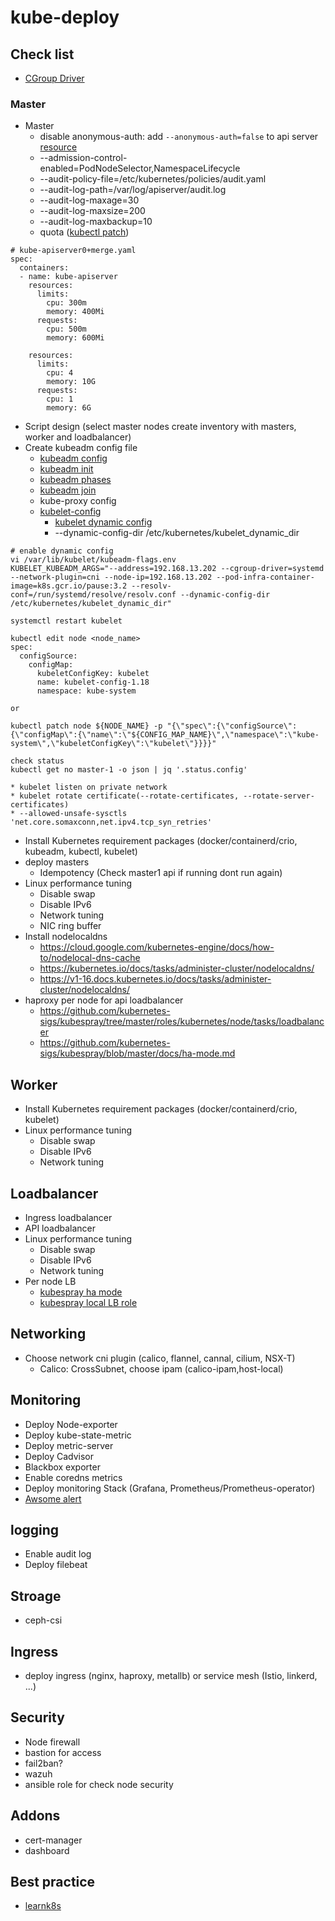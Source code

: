 # kube-deploy

## Check list
* [CGroup Driver](https://kubernetes.io/docs/tasks/administer-cluster/kubeadm/configure-cgroup-driver/)

### Master
* Master
  * disable anonymous-auth: add `--anonymous-auth=false` to api server [resource](https://kubernetes.io/docs/reference/access-authn-authz/rbac/#discovery-roles)
  * --admission-control-enabled=PodNodeSelector,NamespaceLifecycle
  * --audit-policy-file=/etc/kubernetes/policies/audit.yaml
  * --audit-log-path=/var/log/apiserver/audit.log
  * --audit-log-maxage=30
  * --audit-log-maxsize=200
  * --audit-log-maxbackup=10
  * quota ([kubectl patch](https://kubernetes.io/docs/tasks/manage-kubernetes-objects/update-api-object-kubectl-patch/))
```
# kube-apiserver0+merge.yaml
spec:
  containers:
  - name: kube-apiserver
    resources:
      limits:
        cpu: 300m
        memory: 400Mi
      requests:
        cpu: 500m
        memory: 600Mi
```

```
    resources:
      limits:
        cpu: 4
        memory: 10G
      requests:
        cpu: 1
        memory: 6G
```
* Script design (select master nodes create inventory with masters, worker and loadbalancer)
* Create kubeadm config file
  * [kubeadm config](https://kubernetes.io/docs/reference/setup-tools/kubeadm/kubeadm-config/)
  * [kubeadm init](https://kubernetes.io/docs/reference/setup-tools/kubeadm/kubeadm-init/#config-file)
  * [kubeadm phases](https://kubernetes.io/docs/reference/setup-tools/kubeadm/kubeadm-init-phase/)
  * [kubeadm join](https://kubernetes.io/docs/reference/setup-tools/kubeadm/kubeadm-join/#config-file)
  * kube-proxy config
  * [kubelet-config](https://pkg.go.dev/k8s.io/kubernetes/cmd/kubeadm/app/apis/kubeadm/v1beta2?utm_source=godoc#hdr-Kubeadm_join_configuration_types)
    * [kubelet dynamic config](https://kubernetes.io/docs/tasks/administer-cluster/reconfigure-kubelet/)
    * --dynamic-config-dir /etc/kubernetes/kubelet_dynamic_dir
```
# enable dynamic config
vi /var/lib/kubelet/kubeadm-flags.env
KUBELET_KUBEADM_ARGS="--address=192.168.13.202 --cgroup-driver=systemd --network-plugin=cni --node-ip=192.168.13.202 --pod-infra-container-image=k8s.gcr.io/pause:3.2 --resolv-conf=/run/systemd/resolve/resolv.conf --dynamic-config-dir /etc/kubernetes/kubelet_dynamic_dir"

systemctl restart kubelet

kubectl edit node <node_name>
spec:
  configSource:
    configMap:
      kubeletConfigKey: kubelet
      name: kubelet-config-1.18
      namespace: kube-system

or

kubectl patch node ${NODE_NAME} -p "{\"spec\":{\"configSource\":{\"configMap\":{\"name\":\"${CONFIG_MAP_NAME}\",\"namespace\":\"kube-system\",\"kubeletConfigKey\":\"kubelet\"}}}}"

check status
kubectl get no master-1 -o json | jq '.status.config'
```
    * kubelet listen on private network
    * kubelet rotate certificate(--rotate-certificates, --rotate-server-certificates)
    * --allowed-unsafe-sysctls 'net.core.somaxconn,net.ipv4.tcp_syn_retries'
* Install Kubernetes requirement packages (docker/containerd/crio, kubeadm, kubectl, kubelet)
* deploy masters
  * Idempotency (Check master1 api if running dont run again)
* Linux performance tuning
  * Disable swap
  * Disable IPv6
  * Network tuning
  * NIC ring buffer
* Install nodelocaldns
  * https://cloud.google.com/kubernetes-engine/docs/how-to/nodelocal-dns-cache
  * https://kubernetes.io/docs/tasks/administer-cluster/nodelocaldns/
  * https://v1-16.docs.kubernetes.io/docs/tasks/administer-cluster/nodelocaldns/
* haproxy per node for api loadbalancer
  * https://github.com/kubernetes-sigs/kubespray/tree/master/roles/kubernetes/node/tasks/loadbalancer
  * https://github.com/kubernetes-sigs/kubespray/blob/master/docs/ha-mode.md

## Worker
* Install Kubernetes requirement packages (docker/containerd/crio, kubelet)
* Linux performance tuning
  * Disable swap
  * Disable IPv6
  * Network tuning

## Loadbalancer
* Ingress loadbalancer
* API loadbalancer
* Linux performance tuning
  * Disable swap
  * Disable IPv6
  * Network tuning
* Per node LB
  * [kubespray ha mode](https://github.com/kubernetes-sigs/kubespray/blob/master/docs/ha-mode.md)
  * [kubespray local LB role](https://github.com/kubernetes-sigs/kubespray/tree/master/roles/kubernetes/node/tasks/loadbalancer)
## Networking
* Choose network cni plugin (calico, flannel, cannal, cilium, NSX-T) 
  * Calico: CrossSubnet, choose ipam (calico-ipam,host-local)

## Monitoring
* Deploy Node-exporter
* Deploy kube-state-metric
* Deploy metric-server
* Deploy Cadvisor
* Blackbox exporter
* Enable coredns metrics
* Deploy monitoring Stack (Grafana, Prometheus/Prometheus-operator)
* [Awsome alert](https://awesome-prometheus-alerts.grep.to/rules.html#kubernetes)

## logging
* Enable audit log
* Deploy filebeat 

## Stroage
* ceph-csi

## Ingress  
* deploy ingress (nginx, haproxy, metallb) or service mesh (Istio, linkerd, ...)

## Security
* Node firewall
* bastion for access 
* fail2ban?
* wazuh
* ansible role for check node security

## Addons
* cert-manager
* dashboard

## Best practice
* [learnk8s](https://learnk8s.io/production-best-practices)
